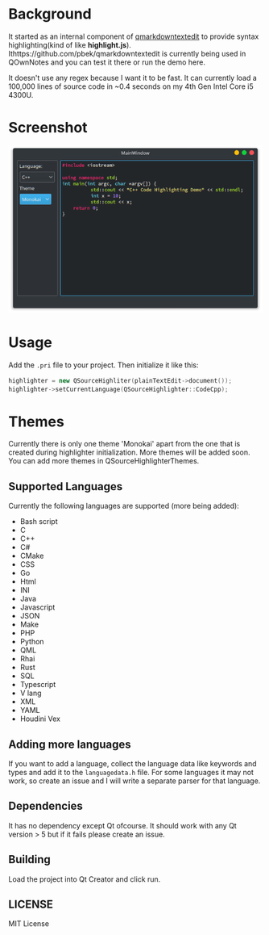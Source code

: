 # Background

It started as an internal component of [qmarkdowntextedit](https://github.com/pbek/qmarkdowntextedit) to provide syntax highlighting(kind of like **highlight.js**). Ithttps://github.com/pbek/qmarkdowntextedit is currently being used in QOwnNotes and you can test it there or run the demo here.

It doesn't use any regex because I want it to be fast. It can currently load a 100,000 lines of source code in ~0.4 seconds on my 4th Gen Intel Core i5 4300U.

# Screenshot

![Cpp](screenshot/syntax.png)

# Usage

Add the `.pri` file to your project. Then initialize it like this:
```cpp
highlighter = new QSourceHighliter(plainTextEdit->document());
highlighter->setCurrentLanguage(QSourceHighlighter::CodeCpp);
```

# Themes

Currently there is only one theme 'Monokai' apart from the one that is created during highlighter initialization. More themes will be added soon. You can add more themes in QSourceHighlighterThemes.

## Supported Languages

Currently the following languages are supported (more being added):
- Bash script
- C
- C++
- C#
- CMake
- CSS
- Go
- Html
- INI
- Java
- Javascript
- JSON
- Make
- PHP
- Python
- QML
- Rhai
- Rust
- SQL
- Typescript
- V lang
- XML
- YAML
- Houdini Vex

## Adding more languages

If you want to add a language, collect the language data like keywords and types and add it to the `languagedata.h` file. For some languages it may not work, so create an issue and I will write a separate parser for that language.

## Dependencies

It has no dependency except Qt ofcourse. It should work with any Qt version > 5 but if it fails please create an issue.

## Building

Load the project into Qt Creator and click run.

## LICENSE

MIT License

